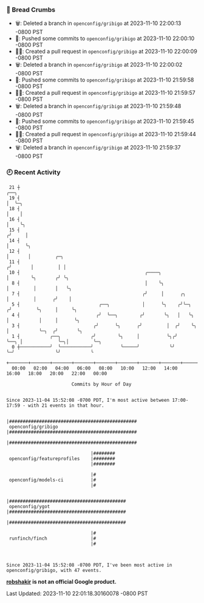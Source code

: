 ### 🍞 Bread Crumbs

 * 🗑: Deleted a branch in `openconfig/gribigo` at 2023-11-10 22:00:13 -0800 PST
 * 🚢: Pushed some commits to `openconfig/gribigo` at 2023-11-10 22:00:10 -0800 PST
 * ✍🏼: Created a pull request in `openconfig/gribigo` at 2023-11-10 22:00:09 -0800 PST
 * 🗑: Deleted a branch in `openconfig/gribigo` at 2023-11-10 22:00:02 -0800 PST
 * 🚢: Pushed some commits to `openconfig/gribigo` at 2023-11-10 21:59:58 -0800 PST
 * ✍🏼: Created a pull request in `openconfig/gribigo` at 2023-11-10 21:59:57 -0800 PST
 * 🗑: Deleted a branch in `openconfig/gribigo` at 2023-11-10 21:59:48 -0800 PST
 * 🚢: Pushed some commits to `openconfig/gribigo` at 2023-11-10 21:59:45 -0800 PST
 * ✍🏼: Created a pull request in `openconfig/gribigo` at 2023-11-10 21:59:44 -0800 PST
 * 🗑: Deleted a branch in `openconfig/gribigo` at 2023-11-10 21:59:37 -0800 PST

### 🕘 Recent Activity
```
 21 ┼                                                                        ╭──╮
 19 ┤                                                                        │  ╰─╮
 18 ┤                                                                        │    │
 16 ┤                                                                        │    ╰╮
 15 ┤                                                                       ╭╯     │
 14 ┤                                                                       │      ╰╮
 12 ┤                                                                       │       │         ╭─╮
 11 ┤                                                                      ╭╯       │         │ │
 10 ┤                                              ╭────╮                  │        ╰╮       ╭╯ ╰╮
  8 ┤                                              │    ╰╮                 │         │       │   ╰╮
  7 ┤                                             ╭╯     │      ╭╮         │         │      ╭╯    │
  5 ┤                             ╭──╮            │      ╰╮    ╭╯╰─╮      ╭╯         ╰╮     │     ╰╮
  4 ┤                            ╭╯  ╰──╮        ╭╯       ╰╮   │   ╰╮     │           │     │      ╰╮
  3 ┤                           ╭╯      ╰╮      ╭╯         │  ╭╯    ╰╮    │           ╰─╮  ╭╯       ╰╮
  1 ┤           ╭──╮           ╭╯        ╰╮     │          ╰╮╭╯      ╰──╮ │             ╰─╮│         ╰─╮
  0 ┼───────────╯  ╰───────────╯          ╰─────╯           ╰╯          ╰─╯               ╰╯           ╰
    +───────+───────+───────+───────+───────+───────+───────+───────+───────+───────+───────+───────+────
  00:00   02:00   04:00   06:00   08:00   10:00   12:00   14:00   16:00   18:00   20:00   22:00   00:00   

						Commits by Hour of Day


Since 2023-11-04 15:52:08 -0700 PDT, I'm most active between 17:00-17:59 - with 21 events in that hour.

```



```
                               |###############################################
 openconfig/gribigo            |###############################################
                               |###############################################

                               |########
 openconfig/featureprofiles    |########
                               |########

                               |#
 openconfig/models-ci          |#
                               |#

                               |###########################################
 openconfig/ygot               |###########################################
                               |###########################################

                               |#
 runfinch/finch                |#
                               |#



Since 2023-11-04 15:52:08 -0700 PDT, I've been most active in openconfig/gribigo, with 47 events.

```
**[robshakir](mailto:robjs@google.com) is not an official Google product.**  


Last Updated: 2023-11-10 22:01:18.30160078 -0800 PST
